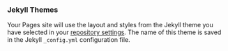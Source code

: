 ### Jekyll Themes

Your Pages site will use the layout and styles from the Jekyll theme you have selected in your [repository settings](https://github.com/MGMals/WebsitesPortfolio/settings/pages). The name of this theme is saved in the Jekyll `_config.yml` configuration file.
